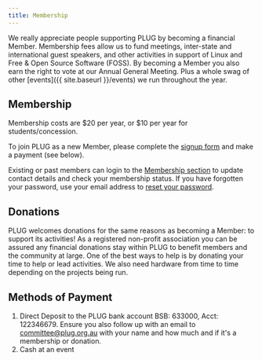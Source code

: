 ```yaml
---
title: Membership
---
```


We really appreciate people supporting PLUG by becoming a financial Member. Membership fees allow us to fund meetings, inter-state and international guest speakers, and other activities in support of Linux and Free & Open Source Software (FOSS). By becoming a Member you also earn the right to vote at our Annual General Meeting. Plus a whole swag of other [events]({{ site.baseurl }}/events) we run throughout the year.

## Membership

Membership costs are $20 per year, or $10 per year for students/concession.

To join PLUG as a new Member, please complete the [signup form](https://www.plug.org.au/ugmm/signup) and make a payment (see below).

Existing or past members can login to the [Membership section](https://www.plug.org.au/ugmm/) to update contact details and check your membership status. If you have forgotten your password, use your email address to [reset your password](https://www.plug.org.au/ugmm/resetpassword).

## Donations

PLUG welcomes donations for the same reasons as becoming a Member: to support its activities! As a registered non-profit association you can be assured any financial donations stay within PLUG to benefit members and the community at large. One of the best ways to help is by donating your time to help or lead activities. We also need hardware from time to time depending on the projects being run.

## Methods of Payment

1.  Direct Deposit to the PLUG bank account BSB: 633000, Acct: 122346679. Ensure you also follow up with an email to [committee@plug.org.au](mailto:committee@plug.org.au) with your name and how much and if it's a membership or donation.
2.  Cash at an event
